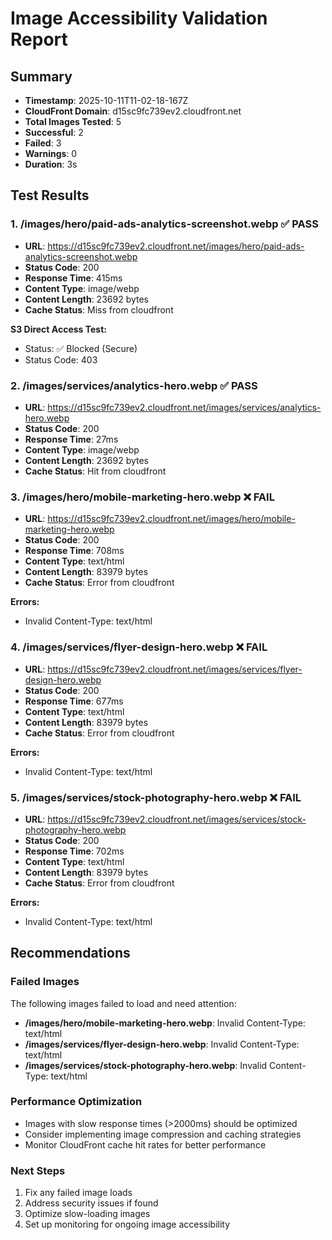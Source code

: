 # Image Accessibility Validation Report

## Summary

- **Timestamp**: 2025-10-11T11-02-18-167Z
- **CloudFront Domain**: d15sc9fc739ev2.cloudfront.net
- **Total Images Tested**: 5
- **Successful**: 2
- **Failed**: 3
- **Warnings**: 0
- **Duration**: 3s

## Test Results

### 1. /images/hero/paid-ads-analytics-screenshot.webp ✅ PASS

- **URL**: https://d15sc9fc739ev2.cloudfront.net/images/hero/paid-ads-analytics-screenshot.webp
- **Status Code**: 200
- **Response Time**: 415ms
- **Content Type**: image/webp
- **Content Length**: 23692 bytes
- **Cache Status**: Miss from cloudfront

**S3 Direct Access Test:**
- Status: ✅ Blocked (Secure)
- Status Code: 403

### 2. /images/services/analytics-hero.webp ✅ PASS

- **URL**: https://d15sc9fc739ev2.cloudfront.net/images/services/analytics-hero.webp
- **Status Code**: 200
- **Response Time**: 27ms
- **Content Type**: image/webp
- **Content Length**: 23692 bytes
- **Cache Status**: Hit from cloudfront

### 3. /images/hero/mobile-marketing-hero.webp ❌ FAIL

- **URL**: https://d15sc9fc739ev2.cloudfront.net/images/hero/mobile-marketing-hero.webp
- **Status Code**: 200
- **Response Time**: 708ms
- **Content Type**: text/html
- **Content Length**: 83979 bytes
- **Cache Status**: Error from cloudfront

**Errors:**
- Invalid Content-Type: text/html

### 4. /images/services/flyer-design-hero.webp ❌ FAIL

- **URL**: https://d15sc9fc739ev2.cloudfront.net/images/services/flyer-design-hero.webp
- **Status Code**: 200
- **Response Time**: 677ms
- **Content Type**: text/html
- **Content Length**: 83979 bytes
- **Cache Status**: Error from cloudfront

**Errors:**
- Invalid Content-Type: text/html

### 5. /images/services/stock-photography-hero.webp ❌ FAIL

- **URL**: https://d15sc9fc739ev2.cloudfront.net/images/services/stock-photography-hero.webp
- **Status Code**: 200
- **Response Time**: 702ms
- **Content Type**: text/html
- **Content Length**: 83979 bytes
- **Cache Status**: Error from cloudfront

**Errors:**
- Invalid Content-Type: text/html

## Recommendations

### Failed Images
The following images failed to load and need attention:

- **/images/hero/mobile-marketing-hero.webp**: Invalid Content-Type: text/html
- **/images/services/flyer-design-hero.webp**: Invalid Content-Type: text/html
- **/images/services/stock-photography-hero.webp**: Invalid Content-Type: text/html

### Performance Optimization
- Images with slow response times (>2000ms) should be optimized
- Consider implementing image compression and caching strategies
- Monitor CloudFront cache hit rates for better performance

### Next Steps
1. Fix any failed image loads
2. Address security issues if found
3. Optimize slow-loading images
4. Set up monitoring for ongoing image accessibility
